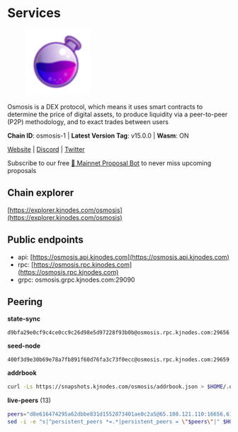# Services

<figure><img src="https://raw.githubusercontent.com/kj89/cosmos-images/main/logos/osmosis.png" width="150" alt=""><figcaption></figcaption></figure>

Osmosis is a DEX protocol, which means it uses smart contracts  to determine the price of digital assets, to produce liquidity  via a peer-to-peer (P2P) methodology, and to exact trades between users

**Chain ID**: osmosis-1 | **Latest Version Tag**: v15.0.0 | **Wasm**: ON

[Website](https://osmosis.zone) | [Discord](https://discord.gg/osmosis) | [Twitter](https://twitter.com/osmosiszone)



Subscribe to our free [🤖 Mainnet Proposal Bot](https://t.me/kjnodes_proposal_bot) to never miss upcoming proposals


## Chain explorer
[https://explorer.kjnodes.com/osmosis](https://explorer.kjnodes.com/osmosis)

## Public endpoints

* api: [https://osmosis.api.kjnodes.com](https://osmosis.api.kjnodes.com)
* rpc: [https://osmosis.rpc.kjnodes.com](https://osmosis.rpc.kjnodes.com)
* grpc: osmosis.grpc.kjnodes.com:29090

## Peering

**state-sync**

```text
d9bfa29e0cf9c4ce0cc9c26d98e5d97228f93b0b@osmosis.rpc.kjnodes.com:29656
```

**seed-node**

```text
400f3d9e30b69e78a7fb891f60d76fa3c73f0ecc@osmosis.rpc.kjnodes.com:29659
```

**addrbook**
```bash
curl -Ls https://snapshots.kjnodes.com/osmosis/addrbook.json > $HOME/.osmosisd/config/addrbook.json
```

**live-peers** (13)
```bash
peers="d8e616474295a62dbbe831d1552873401ae0c2a5@65.108.121.110:16656,6178f129efa76d235436e2156959d0acb4772c6a@65.108.128.168:36656,f9a920a61ee994b12b77178dd5f1fc1ed39b7cd2@142.132.255.49:26656,5696d9806c883beb725fb469d90039d921107b5b@116.202.209.186:26656,fc590afe489a1b9ca8ff3f2fb396dbc20b1997a4@204.16.244.254:26656,d9bfa29e0cf9c4ce0cc9c26d98e5d97228f93b0b@65.109.88.38:29656,4a837e3411b0281f00c07706cfea72d3ebc575f1@176.9.38.49:26656,32e9d4a7413dd5393c8be004bee68dea683be839@65.21.227.95:2004,b69e57cd6f796ac5d6efb1a834163365c37cbfa8@78.46.69.29:26656,a2024229e2eed1650ba3a3ea9db67fa318dc232e@142.132.199.3:26656,28374a17c13c78e33b06d68f5cc27fb00ccf264b@3.15.176.200:26656,ecc8be6361bd6be43107589beb6a0d74ce0d1c22@18.159.135.176:26656,d37a7798875454e4b9647aa5de0ddc34b50c280b@52.12.69.48:26656"
sed -i -e "s|^persistent_peers *=.*|persistent_peers = \"$peers\"|" $HOME/.osmosisd/config/config.toml
```
